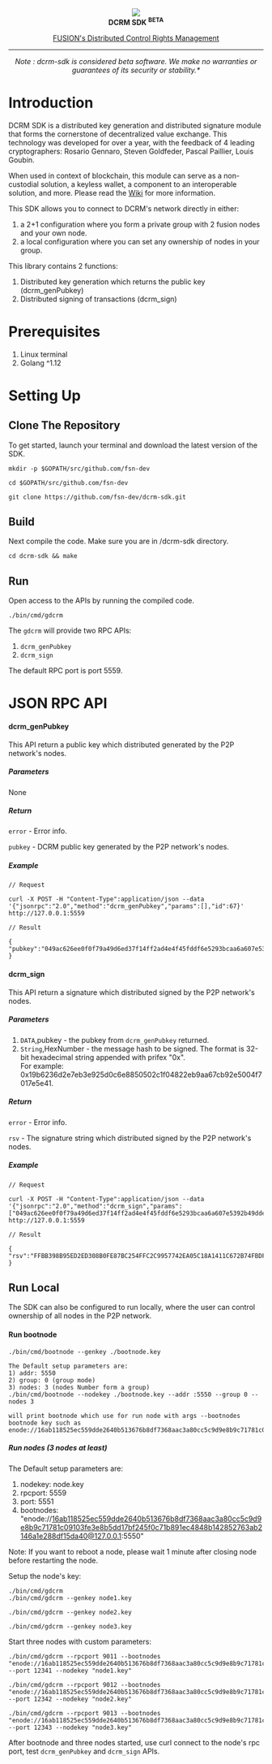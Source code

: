 <div align="center"><img src ="https://uploads-ssl.webflow.com/5cbf7269aa4c8ec895500d90/5cc70756e6cc13a82b2f7fb1_Fusion_Light.svg"/>
</div>

<div align="center"><strong>DCRM SDK <sup>BETA</sup></strong></div>
<div align="center"> 

[FUSION's Distributed Control Rights Management](https://fusion.org)

</div>

<hr>

<div align="center">
<i>Note : dcrm-sdk is considered beta software. We make no warranties or guarantees of its security or stability.*</i>
</div>

# Introduction
DCRM SDK is a distributed key generation and distributed signature module that forms the cornerstone of decentralized value exchange.  This technology was developed for over a year, with the feedback of 4 leading cryptographers: Rosario Gennaro, Steven Goldfeder, Pascal Paillier, Louis Goubin. 

When used in context of blockchain, this module can serve as a non-custodial solution, a keyless wallet, a component to an interoperable solution, and more. Please read the [Wiki](https://github.com/fsn-dev/dcrm-sdk/wiki) for more information.

This SDK allows you to connect to DCRM's network directly in either: 
1. a 2+1 configuration where you form a private group with 2 fusion nodes and your own node. 
2. a local configuration where you can set any ownership of nodes in your group. 

This library contains 2 functions:
1. Distributed key generation which returns the public key (dcrm_genPubkey)
2. Distributed signing of transactions (dcrm_sign)


# Prerequisites
1. Linux terminal
2. Golang ^1.12

# Setting Up
## Clone The Repository
To get started, launch your terminal and download the latest version of the SDK.
```
mkdir -p $GOPATH/src/github.com/fsn-dev

cd $GOPATH/src/github.com/fsn-dev

git clone https://github.com/fsn-dev/dcrm-sdk.git
```
## Build
Next compile the code.  Make sure you are in /dcrm-sdk directory.
```
cd dcrm-sdk && make
```
## Run
Open access to the APIs by running the compiled code. 
```
./bin/cmd/gdcrm
```
The `gdcrm` will provide two RPC APIs: 
1. `dcrm_genPubkey` 
2. `dcrm_sign`

The default RPC port is port 5559.

# JSON RPC API

#### dcrm_genPubkey

This API return a public key which distributed generated by the P2P network's nodes.

##### Parameters

None

##### Return

`error` - Error info.

`pubkey` - DCRM public key generated by the P2P network's nodes.

##### Example
```
// Request

curl -X POST -H "Content-Type":application/json --data '{"jsonrpc":"2.0","method":"dcrm_genPubkey","params":[],"id":67}' http://127.0.0.1:5559

// Result

{
"pubkey":"049ac626ee0f0f79a49d6ed37f14ff2ad4e4f45fddf6e5293bcaa6a607e5392b49dde27a8f0602e23bc5fa0b847bd28d46e2f2d1d0d8cf59514785e4276b28de9d"
}
```
#### dcrm_sign

This API return a signature which distributed signed by the P2P network's nodes.

##### Parameters

1. `DATA`,pubkey - the pubkey from `dcrm_genPubkey` returned.
2. `String`,HexNumber - the message hash to be signed. The format is 32-bit hexadecimal string appended with prifex "0x".  
    For example: 0x19b6236d2e7eb3e925d0c6e8850502c1f04822eb9aa67cb92e5004f7017e5e41.

##### Return

`error` - Error info.

`rsv` - The signature string which distributed signed by the P2P network's nodes.

##### Example

```
// Request

curl -X POST -H "Content-Type":application/json --data '{"jsonrpc":"2.0","method":"dcrm_sign","params":["049ac626ee0f0f79a49d6ed37f14ff2ad4e4f45fddf6e5293bcaa6a607e5392b49dde27a8f0602e23bc5fa0b847bd28d46e2f2d1d0d8cf59514785e4276b28de9d","0x19b6236d2e7eb3e925d0c6e8850502c1f04822eb9aa67cb92e5004f7017e5e41"],"id":67}' http://127.0.0.1:5559

// Result

{
"rsv":"FFBB398B95ED2ED308B0FE87BC254FFC2C9957742EA05C18A1411C672B74FBDF6FBD6F4915799F2B4186192581D4506039ADEB79C8EB954E779901FDB9575C8301"
}
```
## Run Local
The SDK can also be configured to run locally, where the user can control ownership of all nodes in the P2P network.  

#### Run bootnode
```
./bin/cmd/bootnode --genkey ./bootnode.key

The Default setup parameters are:
1) addr: 5550
2) group: 0 (group mode)
3) nodes: 3 (nodes Number form a group)
./bin/cmd/bootnode --nodekey ./bootnode.key --addr :5550 --group 0 --nodes 3

will print bootnode which use for run node with args --bootnodes
bootnode key such as enode://16ab118525ec559dde2640b513676b8df7368aac3a80cc5c9d9e8b9c71781c09103fe3e8b5dd17bf245f0c71b891ec4848b142852763ab2146a1e288df15da40@127.0.0.1:5550
```
##### Run nodes (3 nodes at least)

The Default setup parameters are: 
1) nodekey: node.key
2) rpcport: 5559
3) port: 5551
4) bootnodes: "enode://16ab118525ec559dde2640b513676b8df7368aac3a80cc5c9d9e8b9c71781c09103fe3e8b5dd17bf245f0c71b891ec4848b142852763ab2146a1e288df15da40@127.0.0.1:5550"

Note: If you want to reboot a node, please wait 1 minute after closing node before restarting the node.

Setup the node's key:
```
./bin/cmd/gdcrm
./bin/cmd/gdcrm --genkey node1.key

./bin/cmd/gdcrm --genkey node2.key

./bin/cmd/gdcrm --genkey node3.key
```
Start three nodes with custom parameters:
```
./bin/cmd/gdcrm --rpcport 9011 --bootnodes "enode://16ab118525ec559dde2640b513676b8df7368aac3a80cc5c9d9e8b9c71781c09103fe3e8b5dd17bf245f0c71b891ec4848b142852763ab2146a1e288df15da40@127.0.0.1:5550" --port 12341 --nodekey "node1.key"

./bin/cmd/gdcrm --rpcport 9012 --bootnodes "enode://16ab118525ec559dde2640b513676b8df7368aac3a80cc5c9d9e8b9c71781c09103fe3e8b5dd17bf245f0c71b891ec4848b142852763ab2146a1e288df15da40@127.0.0.1:5550" --port 12342 --nodekey "node2.key"

./bin/cmd/gdcrm --rpcport 9013 --bootnodes "enode://16ab118525ec559dde2640b513676b8df7368aac3a80cc5c9d9e8b9c71781c09103fe3e8b5dd17bf245f0c71b891ec4848b142852763ab2146a1e288df15da40@127.0.0.1:5550" --port 12343 --nodekey "node3.key"

```

After bootnode and three nodes started, use curl connect to the node's rpc port, test `dcrm_genPubkey` and `dcrm_sign` APIs.
